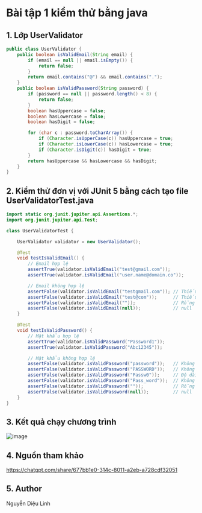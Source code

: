 # Bài tập 1 kiểm thử bằng java
## 1. Lớp UserValidator
```java
public class UserValidator {
    public boolean isValidEmail(String email) {
        if (email == null || email.isEmpty()) {
            return false;
        }
        return email.contains("@") && email.contains(".");
    }
    public boolean isValidPassword(String password) {
        if (password == null || password.length() < 8) {
            return false;
        }
        boolean hasUppercase = false;
        boolean hasLowercase = false;
        boolean hasDigit = false;

        for (char c : password.toCharArray()) {
            if (Character.isUpperCase(c)) hasUppercase = true;
            if (Character.isLowerCase(c)) hasLowercase = true;
            if (Character.isDigit(c)) hasDigit = true;
        }
        return hasUppercase && hasLowercase && hasDigit;
    }
}
```
## 2. Kiểm thử đơn vị với JUnit 5 bằng cách tạo file UserValidatorTest.java 
```java
import static org.junit.jupiter.api.Assertions.*;
import org.junit.jupiter.api.Test;

class UserValidatorTest {

    UserValidator validator = new UserValidator();

    @Test
    void testIsValidEmail() {
        // Email hợp lệ
        assertTrue(validator.isValidEmail("test@gmail.com"));
        assertTrue(validator.isValidEmail("user.name@domain.co"));

        // Email không hợp lệ
        assertFalse(validator.isValidEmail("testgmail.com")); // Thiếu @
        assertFalse(validator.isValidEmail("test@com"));      // Thiếu .
        assertFalse(validator.isValidEmail(""));              // Rỗng
        assertFalse(validator.isValidEmail(null));            // null
    }

    @Test
    void testIsValidPassword() {
        // Mật khẩu hợp lệ
        assertTrue(validator.isValidPassword("Password1"));
        assertTrue(validator.isValidPassword("Abc12345"));

        // Mật khẩu không hợp lệ
        assertFalse(validator.isValidPassword("password"));   // Không có ký tự viết hoa
        assertFalse(validator.isValidPassword("PASSWORD"));   // Không có chữ thường
        assertFalse(validator.isValidPassword("Passw0"));     // Độ dài < 8
        assertFalse(validator.isValidPassword("Pass_word"));  // Không có số
        assertFalse(validator.isValidPassword(""));           // Rỗng
        assertFalse(validator.isValidPassword(null));         // null
    }
}
```
## 3. Kết quả chạy chương trình
![image](https://github.com/user-attachments/assets/be8ff95c-0e28-4e44-aa43-f4fb85fc2605)

## 4. Nguồn tham khảo
https://chatgpt.com/share/677bb1e0-314c-8011-a2eb-a728cdf32051
## 5. Author
Nguyễn Diệu Linh
